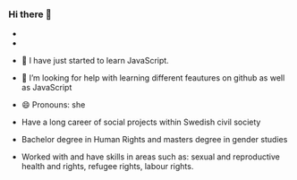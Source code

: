 ### Hi there 👋


- 
- 
- 🌱 I have just started to learn JavaScript.
- 🤔 I’m looking for help with learning different feautures on github as well as JavaScript
- 😄 Pronouns: she

- Have a long career of social projects within Swedish civil society
- Bachelor degree in Human Rights and masters degree in gender studies
- Worked with and have skills in areas such as:
          sexual and reproductive health and rights,
          refugee rights,
          labour rights. 
